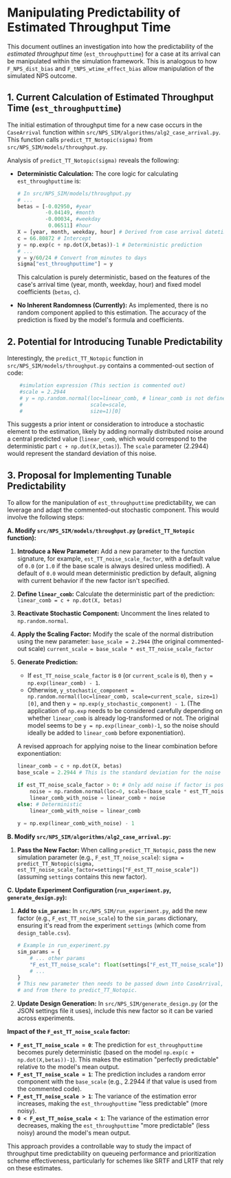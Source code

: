 # Manipulating Predictability of Estimated Throughput Time

This document outlines an investigation into how the predictability of the *estimated throughput time* (`est_throughputtime`) for a case at its arrival can be manipulated within the simulation framework. This is analogous to how `F_NPS_dist_bias` and `F_tNPS_wtime_effect_bias` allow manipulation of the simulated NPS outcome.

## 1. Current Calculation of Estimated Throughput Time (`est_throughputtime`)

The initial estimation of throughput time for a new case occurs in the `CaseArrival` function within `src/NPS_SIM/algorithms/alg2_case_arrival.py`. This function calls `predict_TT_Notopic(sigma)` from `src/NPS_SIM/models/throughput.py`.

Analysis of `predict_TT_Notopic(sigma)` reveals the following:

*   **Deterministic Calculation:** The core logic for calculating `est_throughputtime` is:
    ```python
    # In src/NPS_SIM/models/throughput.py
    # ...
    betas = [-0.02950, #year
             -0.04149, #month
             -0.00034, #weekday
              0.06511] #hour
    X = [year, month, weekday, hour] # Derived from case arrival datetime
    c = 66.80872 # Intercept
    y = np.exp(c + np.dot(X,betas))-1 # Deterministic prediction
    # ...
    y = y/60/24 # Convert from minutes to days
    sigma["est_throughputtime"] = y
    ```
    This calculation is purely deterministic, based on the features of the case's arrival time (year, month, weekday, hour) and fixed model coefficients (`betas`, `c`).

*   **No Inherent Randomness (Currently):** As implemented, there is no random component applied to this estimation. The accuracy of the prediction is fixed by the model's formula and coefficients.

## 2. Potential for Introducing Tunable Predictability

Interestingly, the `predict_TT_Notopic` function in `src/NPS_SIM/models/throughput.py` contains a commented-out section of code:

```python
    #simulation expression (This section is commented out)
    #scale = 2.2944
    # y = np.random.normal(loc=linear_comb, # linear_comb is not defined here
    #                      scale=scale,
    #                      size=1)[0]
```

This suggests a prior intent or consideration to introduce a stochastic element to the estimation, likely by adding normally distributed noise around a central predicted value (`linear_comb`, which would correspond to the deterministic part `c + np.dot(X,betas)`). The `scale` parameter (2.2944) would represent the standard deviation of this noise.

## 3. Proposal for Implementing Tunable Predictability

To allow for the manipulation of `est_throughputtime` predictability, we can leverage and adapt the commented-out stochastic component. This would involve the following steps:

**A. Modify `src/NPS_SIM/models/throughput.py` (`predict_TT_Notopic` function):**

1.  **Introduce a New Parameter:** Add a new parameter to the function signature, for example, `est_TT_noise_scale_factor`, with a default value of `0.0` (or `1.0` if the base scale is always desired unless modified). A default of `0.0` would mean deterministic prediction by default, aligning with current behavior if the new factor isn't specified.
2.  **Define `linear_comb`:** Calculate the deterministic part of the prediction:
    `linear_comb = c + np.dot(X, betas)`
3.  **Reactivate Stochastic Component:** Uncomment the lines related to `np.random.normal`.
4.  **Apply the Scaling Factor:** Modify the scale of the normal distribution using the new parameter:
    `base_scale = 2.2944` (the original commented-out scale)
    `current_scale = base_scale * est_TT_noise_scale_factor`
5.  **Generate Prediction:**
    *   If `est_TT_noise_scale_factor` is `0` (or `current_scale` is `0`), then `y = np.exp(linear_comb) - 1`.
    *   Otherwise, `y_stochastic_component = np.random.normal(loc=linear_comb, scale=current_scale, size=1)[0]`, and then `y = np.exp(y_stochastic_component) - 1`. (The application of `np.exp` needs to be considered carefully depending on whether `linear_comb` is already log-transformed or not. The original model seems to be `y = np.exp(linear_comb)-1`, so the noise should ideally be added to `linear_comb` before exponentiation).

    A revised approach for applying noise to the linear combination before exponentiation:
    ```python
    linear_comb = c + np.dot(X, betas)
    base_scale = 2.2944 # This is the standard deviation for the noise on the linear combination
    
    if est_TT_noise_scale_factor > 0: # Only add noise if factor is positive
        noise = np.random.normal(loc=0, scale=(base_scale * est_TT_noise_scale_factor), size=1)[0]
        linear_comb_with_noise = linear_comb + noise
    else: # Deterministic
        linear_comb_with_noise = linear_comb
        
    y = np.exp(linear_comb_with_noise) - 1 
    ```

**B. Modify `src/NPS_SIM/algorithms/alg2_case_arrival.py`:**

1.  **Pass the New Factor:** When calling `predict_TT_Notopic`, pass the new simulation parameter (e.g., `F_est_TT_noise_scale`):
    `sigma = predict_TT_Notopic(sigma, est_TT_noise_scale_factor=settings["F_est_TT_noise_scale"])` (assuming `settings` contains this new factor).

**C. Update Experiment Configuration (`run_experiment.py`, `generate_design.py`):**

1.  **Add to `sim_params`:** In `src/NPS_SIM/run_experiment.py`, add the new factor (e.g., `F_est_TT_noise_scale`) to the `sim_params` dictionary, ensuring it's read from the experiment `settings` (which come from `design_table.csv`).
    ```python
    # Example in run_experiment.py
    sim_params = {
        # ... other params
        "F_est_TT_noise_scale": float(settings["F_est_TT_noise_scale"]),
        # ...
    }
    # This new parameter then needs to be passed down into CaseArrival,
    # and from there to predict_TT_Notopic.
    ```
2.  **Update Design Generation:** In `src/NPS_SIM/generate_design.py` (or the JSON settings file it uses), include this new factor so it can be varied across experiments.

**Impact of the `F_est_TT_noise_scale` factor:**

*   **`F_est_TT_noise_scale = 0`**: The prediction for `est_throughputtime` becomes purely deterministic (based on the model `np.exp(c + np.dot(X,betas))-1`). This makes the estimation "perfectly predictable" relative to the model's mean output.
*   **`F_est_TT_noise_scale = 1`**: The prediction includes a random error component with the `base_scale` (e.g., 2.2944 if that value is used from the commented code).
*   **`F_est_TT_noise_scale > 1`**: The variance of the estimation error increases, making the `est_throughputtime` "less predictable" (more noisy).
*   **`0 < F_est_TT_noise_scale < 1`**: The variance of the estimation error decreases, making the `est_throughputtime` "more predictable" (less noisy) around the model's mean output.

This approach provides a controllable way to study the impact of throughput time predictability on queueing performance and prioritization scheme effectiveness, particularly for schemes like SRTF and LRTF that rely on these estimates. 